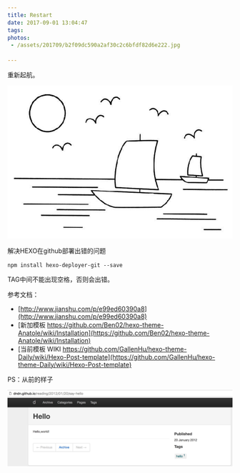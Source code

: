 ```yaml
---
title: Restart
date: 2017-09-01 13:04:47
tags:
photos:
 - /assets/201709/b2f09dc590a2af30c2c6bfdf82d6e222.jpg

---
```


重新起航。

<!--more-->

![出发](/assets/201709/b2f09dc590a2af30c2c6bfdf82d6e222.jpg)

解决HEXO在github部署出错的问题

    npm install hexo-deployer-git --save

TAG中间不能出现空格，否则会出错。

参考文档：

* [http://www.jianshu.com/p/e99ed60390a8](http://www.jianshu.com/p/e99ed60390a8)
* [新加模板 https://github.com/Ben02/hexo-theme-Anatole/wiki/Installation](https://github.com/Ben02/hexo-theme-Anatole/wiki/Installation)
* [当前模板 WIKI https://github.com/GallenHu/hexo-theme-Daily/wiki/Hexo-Post-template](https://github.com/GallenHu/hexo-theme-Daily/wiki/Hexo-Post-template)

PS：从前的样子

![从前的样子](/assets/201709/WechatIMG40.jpeg)
